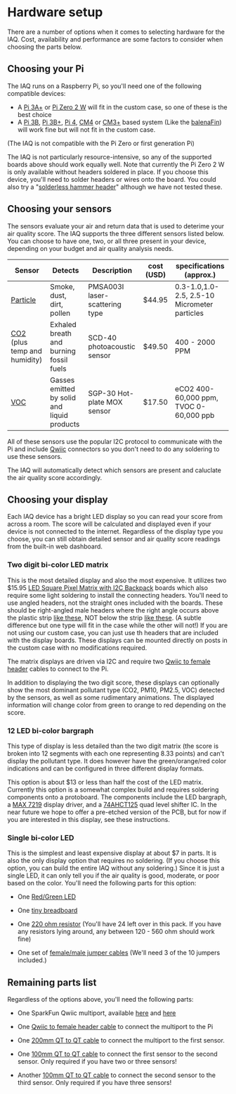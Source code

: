 # Hardware setup

There are a number of options when it comes to selecting hardware for the IAQ. Cost, availability and performance are some factors to consider when choosing the parts below.

## Choosing your Pi

The IAQ runs on a Raspberry Pi, so you'll need one of the following compatible devices:

- A [Pi 3A+](https://www.raspberrypi.com/products/raspberry-pi-3-model-a-plus/) or [Pi Zero 2 W](https://www.raspberrypi.com/products/raspberry-pi-zero-2-w/) will fit in the custom case, so one of these is the best choice
- A [Pi 3B](https://www.raspberrypi.com/products/raspberry-pi-3-model-b/), [Pi 3B+](https://www.raspberrypi.com/products/raspberry-pi-3-model-b-plus/), [Pi 4](https://www.raspberrypi.com/products/raspberry-pi-4-model-b/), [CM4](https://www.raspberrypi.com/products/compute-module-4/?variant=raspberry-pi-cm4001000) or [CM3+](https://www.raspberrypi.com/products/compute-module-3-plus/) based system (Like the [balenaFin](https://www.balena.io/fin/)) will work fine but will not fit in the custom case.

(The IAQ is not compatible with the Pi Zero or first generation Pi)  

The IAQ is not particularly resource-intensive, so any of the supported boards above should work equally well. Note that currently the Pi Zero 2 W is only available without headers soldered in place. If you choose this device, you'll need to solder headers or wires onto the board. You could also try a "[solderless hammer header](https://shop.pimoroni.com/products/gpio-hammer-header?variant=35643318026)" although we have not tested these.

## Choosing your sensors

The sensors evaluate your air and return data that is used to deterime your air quality score. The IAQ supports the three different sensors listed below. You can choose to have one, two, or all three present in your device, depending on your budget and air quality analysis needs.

| Sensor | Detects | Description | cost (USD) | specifications (approx.) |
| ------------ | ----------- | ----------- | ----------- | ----------- |
| [Particle](https://www.adafruit.com/product/4632) | Smoke, dust, dirt, pollen | PMSA003I laser-scattering type | $44.95 | 0.3-1.0,1.0-2.5, 2.5-10 Micrometer particles |
| [CO2](https://www.adafruit.com/product/5187) (plus temp and humidity) | Exhaled breath and burning fossil fuels | SCD-40 photoacoustic sensor | $49.50 | 400 - 2000 PPM |
| [VOC](https://www.adafruit.com/product/3709) | Gasses emitted by solid and liquid products  | SGP-30 Hot-plate MOX sensor | $17.50 | eCO2 400-60,000 ppm, TVOC 0-60,000 ppb |

All of these sensors use the popular I2C protocol to communicate with the Pi and include [Qwiic](https://www.sparkfun.com/qwiic) connectors so you don't need to do any soldering to use these sensors.

The IAQ will automatically detect which sensors are present and caluclate the air quality score accordingly.

## Choosing your display

Each IAQ device has a bright LED display so you can read your score from across a room. The score will be calculated and displayed even if your device is not connected to the internet. Regardless of the display type you choose, you can still obtain detailed sensor and air quality score readings from the built-in web dashboard.

### Two digit bi-color LED matrix

This is the most detailed display and also the most expensive. It utilizes two $15.95 [LED Square Pixel Matrix with I2C Backpack](https://www.adafruit.com/product/902) boards which also require some light soldering to install the connecting headers. You'll need to use angled headers, not the straight ones included with the boards. These should be right-angled male headers where the right angle occurs above the plastic strip [like these](https://www.amazon.com/gp/product/B07ZHG25NH/), NOT below the strip [like these](https://www.adafruit.com/product/1540). (A subtle difference but one type will fit in the case while the other will not!) If you are not using our custom case, you can just use th headers that are included with the display boards. These displays can be mounted directly on posts in the custom case with no modifications required.

The matrix displays are driven via I2C and require two [Qwiic to female header](https://www.adafruit.com/product/4397) cables to connect to the Pi. 

In addition to displaying the two digit score, these displays can optionally show the most dominant pollutant type (CO2, PM10, PM2.5, VOC) detected by the sensors, as well as some rudimentary animations. The displayed information will change color from green to orange to red depending on the score.

### 12 LED bi-color bargraph

This type of display is less detailed than the two digit matrix (the score is broken into 12 segments with each one representing 8.33 points) and can't display the pollutant type. It does however have the green/orange/red color indications and can be configured in three different display formats.

This option is about $13 or less than half the cost of the LED matrix. Currently this option is a somewhat complex build and requires soldering components onto a protoboard. The components include the LED bargraph, a [MAX 7219](https://www.adafruit.com/product/453) display driver, and a [74AHCT125](https://www.adafruit.com/product/1787) quad level shifter IC. In the near future we hope to offer a pre-etched version of the PCB, but for now if you are interested in this display, see these instructions.

### Single bi-color LED

This is the simplest and least expensive display at about $7 in parts. It is also the only display option that requires no soldering. (If you choose this option, you can build the entire IAQ without any soldering.) Since it is just a single LED, it can only tell you if the air quality is good, moderate, or poor based on the color. You'll need the following parts for this option:

- One [Red/Green LED](https://www.adafruit.com/product/4042)

- One [tiny breadboard](https://www.adafruit.com/product/65)

- One [220 ohm resistor](https://www.adafruit.com/product/2780) (You'll have 24 left over in this pack. If you have any resistors lying around, any between 120 - 560 ohm should work fine)

- One set of [female/male jumper cables](https://www.adafruit.com/product/5018) (We'll need 3 of the 10 jumpers included.)
## Remaining parts list

Regardless of the options above, you'll need the following parts:

- One SparkFun Qwiic multiport, available [here](https://www.adafruit.com/product/4861) and [here](https://www.sparkfun.com/products/18012)

- One [Qwiic to female header cable](https://www.adafruit.com/product/4397) to connect the multiport to the Pi

- One [200mm QT to QT cable](https://www.adafruit.com/product/4401) to connect the multiport to the first sensor.

- One [100mm QT to QT cable](https://www.adafruit.com/product/4210) to connect the first sensor to the second sensor. Only required if you have two or three sensors!

- Another [100mm QT to QT cable](https://www.adafruit.com/product/4210) to connect the second sensor to the third sensor. Only required if you have three sensors!
